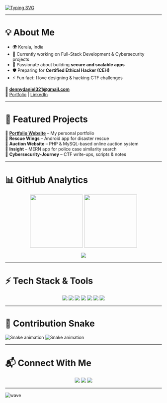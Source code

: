 <!-- Typing Animation Header -->
[![Typing SVG](https://readme-typing-svg.demolab.com?font=Fira+Code&size=28&duration=3000&pause=1000&color=00F700&center=true&vCenter=true&width=900&lines=👋+Hey+There!+I'm+Denny+Jobin+Daniel;💻+Full-Stack+Developer;🔐+Cybersecurity+Enthusiast;🎨+UI%2FUX+Designer)](https://git.io/typing-svg)

---

# 💡 About Me  
- 🌍 Kerala, India  
- 🔭 Currently working on Full-Stack Development & Cybersecurity projects  
- 🎯 Passionate about building **secure and scalable apps**  
- 🛡️ Preparing for **Certified Ethical Hacker (CEH)**  
- ⚡ Fun fact: I love designing & hacking CTF challenges  

📧 **dennydaniel321@gmail.com**  
🔗 [Portfolio](https://portfolio-chi-seven-68.vercel.app/) | [LinkedIn](https://www.linkedin.com/in/denny-jobin-daniel-a04bb5308)  

---

# 🚀 Featured Projects  
🔹 [**Portfolio Website**](https://portfolio-chi-seven-68.vercel.app/) – My personal portfolio  
🔹 **Rescue Wings** – Android app for disaster rescue  
🔹 **Auction Website** – PHP & MySQL-based online auction system  
🔹 **Insight** – MERN app for police case similarity search  
🔹 **Cybersecurity-Journey** – CTF write-ups, scripts & notes  

---

# 📊 GitHub Analytics  

<p align="center">
  <img src="https://github-readme-stats.vercel.app/api?username=dennydenny777&show_icons=true&theme=radical" height="170" />
  <img src="https://github-readme-stats.vercel.app/api/top-langs/?username=dennydenny777&layout=compact&theme=radical" height="170" />
</p>

<p align="center">
  <img src="https://streak-stats.demolab.com?user=dennydenny777&theme=radical&border_radius=10" />
</p>

---

# ⚡ Tech Stack & Tools  
<p align="center">
  <img src="https://img.shields.io/badge/JavaScript-F7DF1E?style=for-the-badge&logo=javascript&logoColor=000" />
  <img src="https://img.shields.io/badge/React-61DAFB?style=for-the-badge&logo=react&logoColor=000" />
  <img src="https://img.shields.io/badge/Node.js-339933?style=for-the-badge&logo=node.js&logoColor=fff" />
  <img src="https://img.shields.io/badge/MongoDB-47A248?style=for-the-badge&logo=mongodb&logoColor=fff" />
  <img src="https://img.shields.io/badge/PHP-777BB4?style=for-the-badge&logo=php&logoColor=fff" />
  <img src="https://img.shields.io/badge/MySQL-4479A1?style=for-the-badge&logo=mysql&logoColor=fff" />
  <img src="https://img.shields.io/badge/Flutter-02569B?style=for-the-badge&logo=flutter&logoColor=fff" />
</p>

---

# 🐍 Contribution Snake  
![Snake animation](https://raw.githubusercontent.com/dennydenny777/dennydenny777/output/github-contribution-grid-snake-dark.svg#gh-dark-mode-only)
![Snake animation](https://raw.githubusercontent.com/dennydenny777/dennydenny777/output/github-contribution-grid-snake.svg#gh-light-mode-only)

---

# 📬 Connect With Me  
<p align="center">
  <a href="mailto:dennydaniel321@gmail.com"><img src="https://img.shields.io/badge/Gmail-D14836?style=for-the-badge&logo=gmail&logoColor=fff" /></a>
  <a href="https://www.linkedin.com/in/denny-jobin-daniel-a04bb5308"><img src="https://img.shields.io/badge/LinkedIn-0077B5?style=for-the-badge&logo=linkedin&logoColor=fff" /></a>
  <a href="https://portfolio-chi-seven-68.vercel.app/"><img src="https://img.shields.io/badge/Portfolio-000000?style=for-the-badge&logo=vercel&logoColor=fff" /></a>
</p>

---

<!-- Wave Footer -->
![wave](https://capsule-render.vercel.app/api?type=waving&height=120&color=0:00f260,100:0575e6&section=footer&fontColor=fff)
